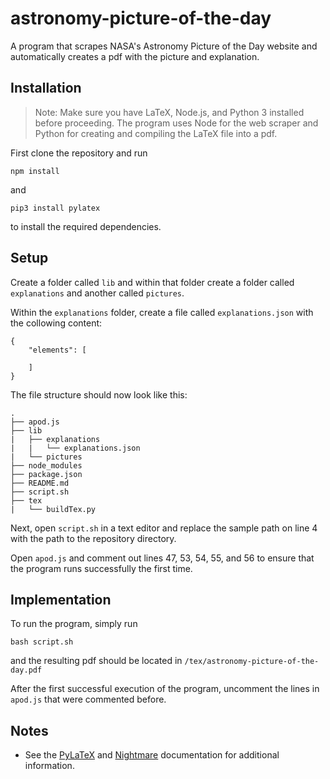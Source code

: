 # astronomy-picture-of-the-day

A program that scrapes NASA's Astronomy Picture of the Day website and automatically creates a pdf with the picture and explanation.

## Installation
> Note: Make sure you have LaTeX, Node.js, and Python 3 installed before proceeding. The program uses Node for the web scraper and Python for creating and compiling the LaTeX file into a pdf.

First clone the repository and run

    npm install

and

    pip3 install pylatex

to install the required dependencies.

## Setup

Create a folder called `lib` and within that folder create a folder called `explanations` and another called `pictures`.

Within the `explanations` folder, create a file called `explanations.json` with the collowing content:

```[json]
{
    "elements": [

    ]
}
```

The file structure should now look like this:

    .
    ├── apod.js
    ├── lib
    |   ├── explanations
    |   |   └── explanations.json
    |   └── pictures
    ├── node_modules
    ├── package.json
    ├── README.md
    ├── script.sh
    ├── tex
    |   └── buildTex.py

Next, open `script.sh` in a text editor and replace the sample path on line 4 with the path to the repository directory.

Open `apod.js` and comment out lines 47, 53, 54, 55, and 56 to ensure that the program runs successfully the first time.

## Implementation

To run the program, simply run

    bash script.sh

and the resulting pdf should be located in `/tex/astronomy-picture-of-the-day.pdf`

After the first successful execution of the program, uncomment the lines in `apod.js` that were commented before.

## Notes

- See the [PyLaTeX](https://jeltef.github.io/PyLaTeX/latest/index.html) and [Nightmare](https://github.com/segmentio/nightmare#api) documentation for additional information.